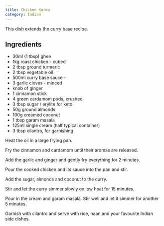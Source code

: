 ```yaml
---
title: Chicken Korma
category: Indian
---
```


This dish extends the <nuxt-link to="./curry-base">curry base</nuxt-link>
recipe.

## Ingredients

- 30ml (1 tbsp) ghee
- 1kg roast chicken - cubed
- 2 tbsp ground turmeric
- 2 tbsp vegetable oil
- 500ml curry base sauce -
- 3 garlic cloves - minced
- knob of ginger
- 1 cinnamon stick
- 4 green cardamom pods, crushed
- 3 tbsp sugar / erylite for keto
- 50g ground almonds
- 100g creamed coconut
- 1 tbsp garam masala
- 125ml single cream (half typical container)
- 3 tbsp cilantro, for garnishing

Heat the oil in a large frying pan.

Fry the cinnamon and cardamom until their aromas are released.

Add the garlic and ginger and gently fry everything for 2 minutes.

Pour the cooked chicken and its sauce into the pan and stir.

Add the sugar, almonds and coconut to the curry.

Stir and let the curry simmer slowly on low heat for 15 minutes.

Pour in the cream and garam masala. Stir well and let it simmer for another 5
minutes.

Garnish with cilantro and serve with rice, naan and your favourite Indian side
dishes.
